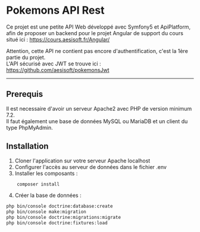 # Pokemons API Rest

Ce projet est une petite API Web développé avec Symfony5 et ApiPlatform, afin de proposer un backend pour le projet Angular de support du cours situé ici : https://cours.aesisoft.fr/Angular/

Attention, cette API ne contient pas encore d'authentification, c'est la 1ère partie du projet. <br/>
L'API sécurisé avec JWT se trouve ici : https://github.com/aesisoft/pokemonsJwt 

___

## Prerequis

Il est necessaire d'avoir un serveur Apache2 avec PHP de version minimum 7.2.<br/>
Il faut également une base de données MySQL ou MariaDB et un client du type PhpMyAdmin.

## Installation

1. Cloner l'application sur votre serveur Apache localhost
2. Configurer l'accès au serveur de données dans le fichier .env
3. Installer les composants :

```Bash
    composer install
```

4. Créer la base de données :

```Bash
php bin/console doctrine:database:create 
php bin/console make:migration 
php bin/console doctrine:migrations:migrate 
php bin/console doctrine:fixtures:load 
```